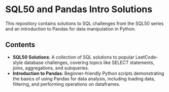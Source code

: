 
# SQL50 and Pandas Intro Solutions

This repository contains solutions to SQL challenges from the SQL50 series and an introduction to Pandas for data manipulation in Python.

## Contents

- **SQL50 Solutions**: A collection of SQL solutions to popular LeetCode-style database challenges, covering topics like SELECT statements, joins, aggregations, and subqueries.
- **Introduction to Pandas**: Beginner-friendly Python scripts demonstrating the basics of using Pandas for data analysis, including loading data, filtering, and performing operations on dataframes.
